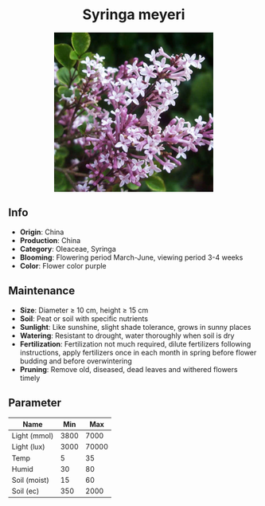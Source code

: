 <h1 align='center'>Syringa meyeri</h1>
<p align="center">
    <img 
        align='center'
        width='320'
        src="../images/syringa meyeri.png" 
        alt='Syringa meyeri' />
</p>

## Info

 - **Origin**: China
 - **Production**: China
 - **Category**: Oleaceae, Syringa
 - **Blooming**: Flowering period March-June, viewing period 3-4 weeks
 - **Color**: Flower color purple

## Maintenance

 - **Size**: Diameter ≥ 10 cm, height ≥ 15 cm
 - **Soil**: Peat or soil with specific nutrients
 - **Sunlight**: Like sunshine, slight shade tolerance, grows in sunny places
 - **Watering**: Resistant to drought, water thoroughly when soil is dry
 - **Fertilization**: Fertilization not much required, dilute fertilizers following instructions, apply fertilizers once in each month in spring before flower budding and before overwintering
 - **Pruning**: Remove old, diseased, dead leaves and withered flowers timely

## Parameter

| Name         | Min  | Max   |
|--------------|------|-------|
| Light (mmol) | 3800 | 7000  |
| Light (lux)  | 3000 | 70000 |
| Temp         | 5    | 35    |
| Humid        | 30   | 80    |
| Soil (moist) | 15   | 60    |
| Soil (ec)    | 350  | 2000  |